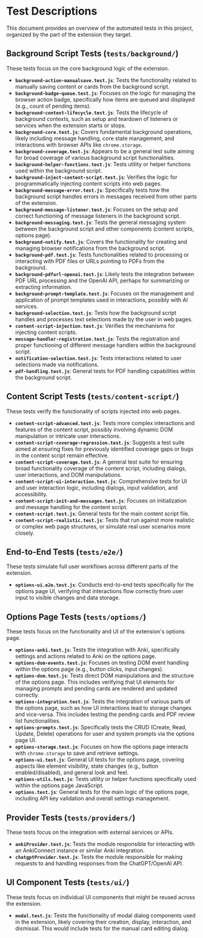 # Test Descriptions

This document provides an overview of the automated tests in this project, organized by the part of the extension they target.

## Background Script Tests (`tests/background/`)

These tests focus on the core background logic of the extension.

- **`background-action-manualsave.test.js`**: Tests the functionality related to manually saving content or cards from the background script.
- **`background-badge-queue.test.js`**: Focuses on the logic for managing the browser action badge, specifically how items are queued and displayed (e.g., count of pending items).
- **`background-context-lifecycle.test.js`**: Tests the lifecycle of background contexts, such as setup and teardown of listeners or services when the extension starts or stops.
- **`background-core.test.js`**: Covers fundamental background operations, likely including message handling, core state management, and interactions with browser APIs like `chrome.storage`.
- **`background-coverage.test.js`**: Appears to be a general test suite aiming for broad coverage of various background script functionalities.
- **`background-helper-functions.test.js`**: Tests utility or helper functions used within the background script.
- **`background-inject-content-script.test.js`**: Verifies the logic for programmatically injecting content scripts into web pages.
- **`background-message-error.test.js`**: Specifically tests how the background script handles errors in messages received from other parts of the extension.
- **`background-message-listener.test.js`**: Focuses on the setup and correct functioning of message listeners in the background script.
- **`background-messaging.test.js`**: Tests the general messaging system between the background script and other components (content scripts, options page).
- **`background-notify.test.js`**: Covers the functionality for creating and managing browser notifications from the background script.
- **`background-pdf.test.js`**: Tests functionalities related to processing or interacting with PDF files or URLs pointing to PDFs from the background.
- **`background-pdfurl-openai.test.js`**: Likely tests the integration between PDF URL processing and the OpenAI API, perhaps for summarizing or extracting information.
- **`background-prompt-template.test.js`**: Focuses on the management and application of prompt templates used in interactions, possibly with AI services.
- **`background-selection.test.js`**: Tests how the background script handles and processes text selections made by the user in web pages.
- **`content-script-injection.test.js`**: Verifies the mechanisms for injecting content scripts.
- **`message-handler-registration.test.js`**: Tests the registration and proper functioning of different message handlers within the background script.
- **`notification-selection.test.js`**: Tests interactions related to user selections made via notifications.
- **`pdf-handling.test.js`**: General tests for PDF handling capabilities within the background script.

## Content Script Tests (`tests/content-script/`)

These tests verify the functionality of scripts injected into web pages.

- **`content-script-advanced.test.js`**: Tests more complex interactions and features of the content script, possibly involving dynamic DOM manipulation or intricate user interactions.
- **`content-script-coverage-regression.test.js`**: Suggests a test suite aimed at ensuring fixes for previously identified coverage gaps or bugs in the content script remain effective.
- **`content-script-coverage.test.js`**: A general test suite for ensuring broad functionality coverage of the content script, including dialogs, user interactions, and DOM manipulations.
- **`content-script-ui-interaction.test.js`**: Comprehensive tests for UI and user interaction logic, including dialogs, input validation, and accessibility.
- **`content-script-init-and-messages.test.js`**: Focuses on initialization and message handling for the content script.
- **`content-script.test.js`**: General tests for the main content script file.
- **`content-script-realistic.test.js`**: Tests that run against more realistic or complex web page structures, or simulate real user scenarios more closely.

## End-to-End Tests (`tests/e2e/`)

These tests simulate full user workflows across different parts of the extension.

- **`options-ui.e2e.test.js`**: Conducts end-to-end tests specifically for the options page UI, verifying that interactions flow correctly from user input to visible changes and data storage.

## Options Page Tests (`tests/options/`)

These tests focus on the functionality and UI of the extension's options page.

- **`options-anki.test.js`**: Tests the integration with Anki, specifically settings and actions related to Anki on the options page.
- **`options-dom-events.test.js`**: Focuses on testing DOM event handling within the options page (e.g., button clicks, input changes).
- **`options-dom.test.js`**: Tests direct DOM manipulations and the structure of the options page. This includes verifying that UI elements for managing prompts and pending cards are rendered and updated correctly.
- **`options-integration.test.js`**: Tests the integration of various parts of the options page, such as how UI interactions lead to storage changes and vice-versa. This includes testing the pending cards and PDF review list functionalities.
- **`options-prompts.test.js`**: Specifically tests the CRUD (Create, Read, Update, Delete) operations for user and system prompts via the options page UI.
- **`options-storage.test.js`**: Focuses on how the options page interacts with `chrome.storage` to save and retrieve settings.
- **`options-ui.test.js`**: General UI tests for the options page, covering aspects like element visibility, state changes (e.g., button enabled/disabled), and general look and feel.
- **`options-utils.test.js`**: Tests utility or helper functions specifically used within the options page JavaScript.
- **`options.test.js`**: General tests for the main logic of the options page, including API key validation and overall settings management.

## Provider Tests (`tests/providers/`)

These tests focus on the integration with external services or APIs.

- **`ankiProvider.test.js`**: Tests the module responsible for interacting with an AnkiConnect instance or similar Anki integration.
- **`chatgptProvider.test.js`**: Tests the module responsible for making requests to and handling responses from the ChatGPT/OpenAI API.

## UI Component Tests (`tests/ui/`)

These tests focus on individual UI components that might be reused across the extension.

- **`modal.test.js`**: Tests the functionality of modal dialog components used in the extension, likely covering their creation, display, interaction, and dismissal. This would include tests for the manual card editing dialog.
